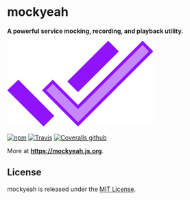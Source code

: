 # mockyeah

**A powerful service mocking, recording, and playback utility.**

<img src="packages/mockyeah-docs/book/logo/mockyeah.png" height="200" />

[![npm](https://img.shields.io/npm/v/mockyeah.svg)](https://www.npmjs.com/package/mockyeah)
[![Travis](https://img.shields.io/travis/mockyeah/mockyeah.svg)](https://travis-ci.org/mockyeah/mockyeah)
[![Coveralls github](https://img.shields.io/coveralls/github/mockyeah/mockyeah.svg)](https://coveralls.io/github/mockyeah/mockyeah)

More at **https://mockyeah.js.org**.

## License

mockyeah is released under the [MIT License](https://opensource.org/licenses/MIT).
